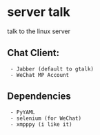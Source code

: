 server talk
===========

talk to the linux server



Chat Client:
------

     - Jabber (default to gtalk)
     - WeChat MP Account


Dependencies
-----

     - PyYAML
     - selenium (for WeChat)
     - xmpppy (i like it)
